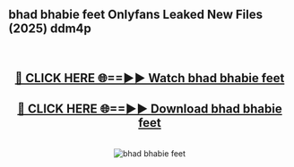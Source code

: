 <h2>bhad bhabie feet Onlyfans Leaked New Files (2025) ddm4p</h2>
<br>
<div align="center">
<h2><a href="https://mediafiles.top/bhad_bhabie_feet&ref=git" rel="nofollow">🔴 CLICK HERE 🌐==►► Watch bhad bhabie feet</a></h2>
<h2><a href="https://mediafiles.top/bhad_bhabie_feet&ref=git" rel="nofollow">🔴 CLICK HERE 🌐==►► Download bhad bhabie feet</a></h2>
<br>
<a href="https://mediafiles.top/bhad_bhabie_feet&ref=git" rel="nofollow" data-target="animated-image.originalLink"><img src="https://i.ibb.co.com/xMMVF88/686577567.gif" alt="bhad bhabie feet" style="max-width: 100%; display: inline-block;" data-target="animated-image.originalImage"></a>
</div>
<br>
<br>